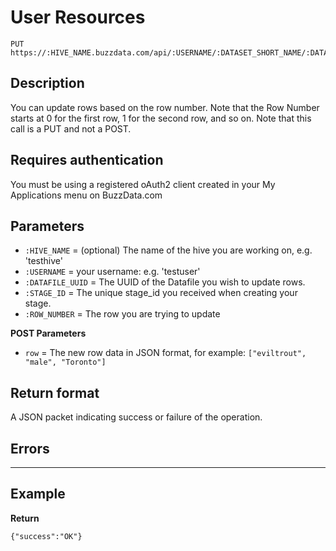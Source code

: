 # User Resources

    PUT https://:HIVE_NAME.buzzdata.com/api/:USERNAME/:DATASET_SHORT_NAME/:DATAFILE_UUID/stage/:STAGE_ID/rows/:ROW_NUMBER

## Description

You can update rows based on the row number. Note that the Row Number starts at 0 for the first row, 1 for the second row, and so on. Note that this call is a PUT and not a POST.

## Requires authentication

You must be using a registered oAuth2 client created in your My Applications menu on BuzzData.com

## Parameters

- `:HIVE_NAME` = (optional) The name of the hive you are working on, e.g. 'testhive'
- `:USERNAME` = your username: e.g. 'testuser'
- `:DATAFILE_UUID` = The UUID of the Datafile you wish to update rows.
- `:STAGE_ID` = The unique stage_id you received when creating your stage.
- `:ROW_NUMBER` = The row you are trying to update

**POST Parameters**

- `row` = The new row data in JSON format, for example: `["eviltrout", "male", "Toronto"]`

## Return format

A JSON packet indicating success or failure of the operation.

## Errors

***

## Example

**Return**

    {"success":"OK"}
